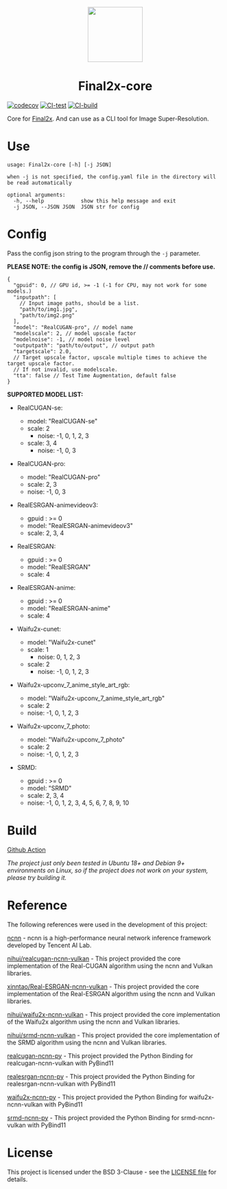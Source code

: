 <p align="center">

<img src="https://s2.loli.net/2023/06/19/547qRecHdnJIbKu.png" height="128">

</p>

<h1 align="center"> Final2x-core </h1>

[![codecov](https://codecov.io/gh/Tohrusky/Final2x-core/branch/main/graph/badge.svg?token=B2TNKYN4O4)](https://codecov.io/gh/Tohrusky/Final2x-core) [![CI-test](https://github.com/Tohrusky/Final2x-core/actions/workflows/CI-test.yml/badge.svg)](https://github.com/Tohrusky/Final2x-core/actions/workflows/CI-test.yml) [![CI-build](https://github.com/Tohrusky/Final2x-core/actions/workflows/CI-build.yml/badge.svg)](https://github.com/Tohrusky/Final2x-core/actions/workflows/CI-build.yml)

Core for [Final2x](https://github.com/Tohrusky/Final2x). And can use as a CLI tool for Image Super-Resolution.

# Use

```shell
usage: Final2x-core [-h] [-j JSON]

when -j is not specified, the config.yaml file in the directory will be read automatically

optional arguments:
  -h, --help            show this help message and exit
  -j JSON, --JSON JSON  JSON str for config

```

# Config

Pass the config json string to the program through the `-j` parameter.

**PLEASE NOTE: the config is JSON, remove the // comments before use.**

```
{
  "gpuid": 0, // GPU id, >= -1 (-1 for CPU, may not work for some models.)
  "inputpath": [
    // Input image paths, should be a list.
    "path/to/img1.jpg", 
    "path/to/img2.png"
  ],
  "model": "RealCUGAN-pro", // model name
  "modelscale": 2, // model upscale factor
  "modelnoise": -1, // model noise level
  "outputpath": "path/to/output", // output path
  "targetscale": 2.0, 
  // Target upscale factor, upscale multiple times to achieve the target upscale factor.
  // If not invalid, use modelscale.
  "tta": false // Test Time Augmentation, default false
}
```

**SUPPORTED MODEL LIST:**

- RealCUGAN-se:
    - model: "RealCUGAN-se"
    - scale: 2
        - noise: -1, 0, 1, 2, 3
    - scale: 3, 4
        - noise: -1, 0, 3

- RealCUGAN-pro:
    - model: "RealCUGAN-pro"
    - scale: 2, 3
    - noise: -1, 0, 3

- RealESRGAN-animevideov3:
    - gpuid : >= 0
    - model: "RealESRGAN-animevideov3"
    - scale: 2, 3, 4

- RealESRGAN:
    - gpuid : >= 0
    - model: "RealESRGAN"
    - scale: 4

- RealESRGAN-anime:
    - gpuid : >= 0
    - model: "RealESRGAN-anime"
    - scale: 4

- Waifu2x-cunet:
    - model: "Waifu2x-cunet"
    - scale: 1
        - noise: 0, 1, 2, 3
    - scale: 2
        - noise: -1, 0, 1, 2, 3

- Waifu2x-upconv_7_anime_style_art_rgb:
    - model: "Waifu2x-upconv_7_anime_style_art_rgb"
    - scale: 2
    - noise: -1, 0, 1, 2, 3

- Waifu2x-upconv_7_photo:
    - model: "Waifu2x-upconv_7_photo"
    - scale: 2
    - noise: -1, 0, 1, 2, 3

- SRMD:
    - gpuid : >= 0
    - model: "SRMD"
    - scale: 2, 3, 4
    - noise: -1, 0, 1, 2, 3, 4, 5, 6, 7, 8, 9, 10

# Build

[Github Action](https://github.com/Tohrusky/Final2x-core/actions/workflows/CI-build.yml)

*The project just only been tested in Ubuntu 18+ and Debian 9+ environments on Linux, so if the project does not work on
your system, please try building it.*

# Reference

The following references were used in the development of this project:

[ncnn](https://github.com/Tencent/ncnn) - ncnn is a high-performance neural network inference framework developed by
Tencent AI Lab.

[nihui/realcugan-ncnn-vulkan](https://github.com/nihui/realcugan-ncnn-vulkan) - This project provided the core
implementation of the Real-CUGAN algorithm using the ncnn and Vulkan libraries.

[xinntao/Real-ESRGAN-ncnn-vulkan](https://github.com/xinntao/Real-ESRGAN-ncnn-vulkan) - This project provided the core
implementation of the Real-ESRGAN algorithm using the ncnn and Vulkan
libraries.

[nihui/waifu2x-ncnn-vulkan](https://github.com/nihui/waifu2x-ncnn-vulkan) - This project provided the core
implementation of the Waifu2x algorithm using the ncnn and Vulkan libraries.

[nihui/srmd-ncnn-vulkan](https://github.com/nihui/srmd-ncnn-vulkan) - This project provided the core implementation of
the SRMD algorithm using the ncnn and Vulkan libraries.

[realcugan-ncnn-py](https://github.com/Tohrusky/realcugan-ncnn-py) - This project provided the Python Binding for
realcugan-ncnn-vulkan with PyBind11

[realesrgan-ncnn-py](https://github.com/Tohrusky/realesrgan-ncnn-py) - This project provided the Python Binding for
realesrgan-ncnn-vulkan with PyBind11

[waifu2x-ncnn-py](https://github.com/Tohrusky/waifu2x-ncnn-py) - This project provided the Python Binding for
waifu2x-ncnn-vulkan with PyBind11

[srmd-ncnn-py](https://github.com/Tohrusky/srmd-ncnn-py) - This project provided the Python Binding for srmd-ncnn-vulkan
with PyBind11

# License

This project is licensed under the BSD 3-Clause - see
the [LICENSE file](https://github.com/Tohrusky/Final2x-core/blob/main/LICENSE) for details.
